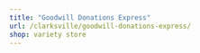 ```yaml
---
title: "Goodwill Donations Express"
url: /clarksville/goodwill-donations-express/
shop: variety store
---
```

